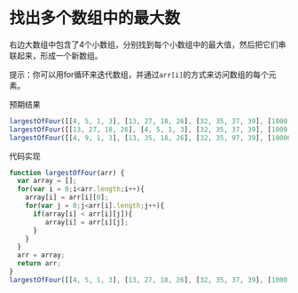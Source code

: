 # 找出多个数组中的最大数

右边大数组中包含了4个小数组，分别找到每个小数组中的最大值，然后把它们串联起来，形成一个新数组。

提示：你可以用for循环来迭代数组，并通过`arr[i]`的方式来访问数组的每个元素。

预期结果

```javascript
largestOfFour([[4, 5, 1, 3], [13, 27, 18, 26], [32, 35, 37, 39], [1000, 1001, 857, 1]]) 应该返回一个数组
largestOfFour([[13, 27, 18, 26], [4, 5, 1, 3], [32, 35, 37, 39], [1000, 1001, 857, 1]]) 应该返回 [27,5,39,1001].
largestOfFour([[4, 9, 1, 3], [13, 35, 18, 26], [32, 35, 97, 39], [1000000, 1001, 857, 1]]) 应该返回 [9, 35, 97, 1000000].
```

代码实现

```javascript
function largestOfFour(arr) {
  var array = [];
  for(var i = 0;i<arr.length;i++){
    array[i] = arr[i][0];
    for(var j = 0;j<arr[i].length;j++){
      if(array[i] < arr[i][j]){
         array[i] = arr[i][j];
      }
    }
  }
  arr = array;
  return arr;
}
largestOfFour([[4, 5, 1, 3], [13, 27, 18, 26], [32, 35, 37, 39], [1000, 1001, 857, 1]]);
```

